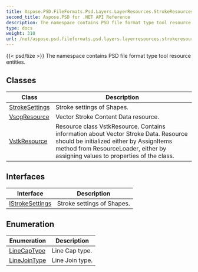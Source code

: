 ```yaml
---
title: Aspose.PSD.FileFormats.Psd.Layers.LayerResources.StrokeResources
second_title: Aspose.PSD for .NET API Reference
description: The namespace contains PSD file format type tool resource entities
type: docs
weight: 310
url: /net/aspose.psd.fileformats.psd.layers.layerresources.strokeresources/
---
```

{{< psd/tize >}}
The namespace contains PSD file format type tool resource entities.

## Classes

| Class | Description |
| --- | --- |
| [StrokeSettings](./strokesettings/) | Stroke settings of Shapes. |
| [VscgResource](./vscgresource/) | Vector Stroke Content Data resource. |
| [VstkResource](./vstkresource/) | Resource class VstkResource. Contains information about Vector Stroke Data. Resource should be initialized either by AssignItems method from ResourceLoader, either by assigning values to properties of the class. |
## Interfaces

| Interface | Description |
| --- | --- |
| [IStrokeSettings](./istrokesettings/) | Stroke settings of Shapes. |
## Enumeration

| Enumeration | Description |
| --- | --- |
| [LineCapType](./linecaptype/) | Line Cap type. |
| [LineJoinType](./linejointype/) | Line Join type. |


